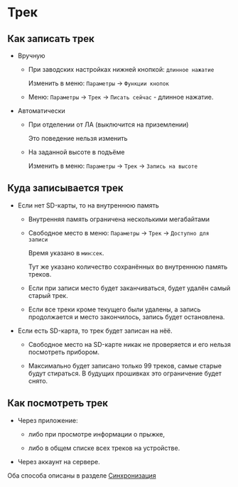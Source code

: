 # Трек

## Как записать трек

* Вручную

    * При заводских настройках нижней кнопкой: `длинное нажатие`

        Изменить в меню: `Параметры` -> `Функции кнопок`

    * Меню: `Параметры` -> `Трек` -> `Писать сейчас` - длинное нажатие.

* Автоматически

    * При отделении от ЛА (выключится на приземлении)

        Это поведение нельзя изменить

    * На заданной высоте в подъёме

        Изменить в меню: `Параметры` -> `Трек` -> `Запись на высоте`


## Куда записывается трек

* Если нет SD-карты, то на внутреннюю память

    * Внутренняя память ограничена несколькими мегабайтами

    * Свободное место в меню: `Параметры` -> `Трек` -> `Доступно для записи`

        Время указано в `мин`:`сек`.

        Тут же указано количество сохранённых во внутреннюю память треков.

    * Если при записи место будет заканчиваться, будет удалён самый старый трек.

    * Если все треки кроме текущего были удалены, а запись продолжается и место закончилось,
        запись будет остановлена.

* Если есть SD-карта, то трек будет записан на нёё.

    * Свободное место на SD-карте никак не проверяется и его нельзя посмотреть прибором.

    * Максимально будет записано только 99 треков, самые старые будут стираться. В будущих прошивках это ограничение будет снято.


## Как посмотреть трек

* Через приложение:

    * либо при просмотре информации о прыжке,

    * либо в общем списке всех треков на устройстве.

* Через аккаунт на сервере.

Оба способа описаны в разделе [Синхронизация](04.syncronization.md#Синхронизация)
